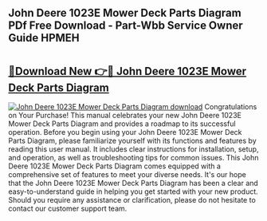 ## John Deere 1023E Mower Deck Parts Diagram PDf Free Download - Part-Wbb Service Owner Guide HPMEH

# <h2><a href="http://dfhowg.blite.top/?on=John+Deere+1023E+Mower+Deck+Parts+Diagram">🔗Download New 👉🔴 John Deere 1023E Mower Deck Parts Diagram</a></h2>

[![John Deere 1023E Mower Deck Parts Diagram download](https://i.imgur.com/lujVjoI.png)](http://dfhowg.blite.top/?on=John+Deere+1023E+Mower+Deck+Parts+Diagram)
Congratulations on Your Purchase! This manual celebrates your new John Deere 1023E Mower Deck Parts Diagram and provides a roadmap to its successful operation. Before you begin using your John Deere 1023E Mower Deck Parts Diagram, please familiarize yourself with its functions and features by reading this user manual. It includes clear instructions for installation, setup, and operation, as well as troubleshooting tips for common issues. This John Deere 1023E Mower Deck Parts Diagram comes equipped with a comprehensive set of features to meet your diverse needs. It's our hope that the John Deere 1023E Mower Deck Parts Diagram has been a clear and easy-to-understand guide in helping you get started with your new product. Should you require any assistance or clarification, please do not hesitate to contact our customer support team.

